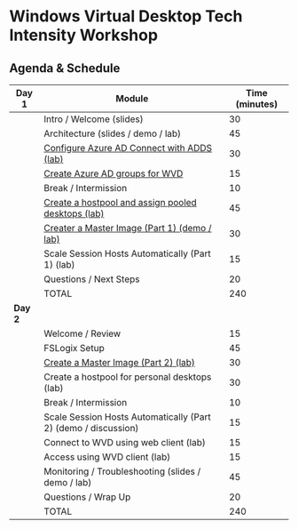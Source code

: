 # Windows Virtual Desktop Tech Intensity Workshop


## Agenda & Schedule

| Day 1     | Module                                                       | Time (minutes) |
| --------- | ------------------------------------------------------------ | -------------- |
|           | Intro / Welcome (slides)                                     | 30             |
|           | Architecture (slides / demo / lab)                           | 45             |
|           | [Configure Azure AD Connect with ADDS (lab)](3%20-%20Create%20Azure%20AD%20groups%20for%20WVD.md) | 30             |
|           | [Create Azure AD groups for WVD](3%20-%20Create%20Azure%20AD%20groups%20for%20WVD.md) | 15             |
|           | Break / Intermission                                         | 10             |
|           | [Create a hostpool and assign pooled desktops (lab)](4%20-%20Create%20a%20host%20pool%20and%20assign%20pooled%20remote%20apps.md) | 45             |
|           | [Creater a Master Image (Part 1) (demo / lab)](5%20-%20Create%20a%20master%20image%20for%20WVD%20Part%201.md) | 30             |
|           | Scale Session Hosts Automatically (Part 1) (lab)             | 15             |
|           | Questions / Next Steps                                       | 20             |
|           | TOTAL                                                        | 240            |
| **Day 2** |                                                              |                |
|           | Welcome / Review                                             | 15             |
|           | FSLogix Setup                                                | 45             |
|           | [Create a Master Image (Part 2) (lab)](8%20-%20Create%20a%20master%20image%20for%20WVD%20Part%202.md) | 30             |
|           | Create a hostpool for personal desktops (lab)                | 30             |
|           | Break / Intermission                                         | 10             |
|           | Scale Session Hosts Automatically (Part 2) (demo / discussion) | 15             |
|           | Connect to WVD using web client (lab)                        | 15             |
|           | Access using WVD client (lab)                                | 15             |
|           | Monitoring / Troubleshooting (slides / demo / lab)           | 45             |
|           | Questions / Wrap Up                                          | 20             |
|           | TOTAL                                                        | 240            |

